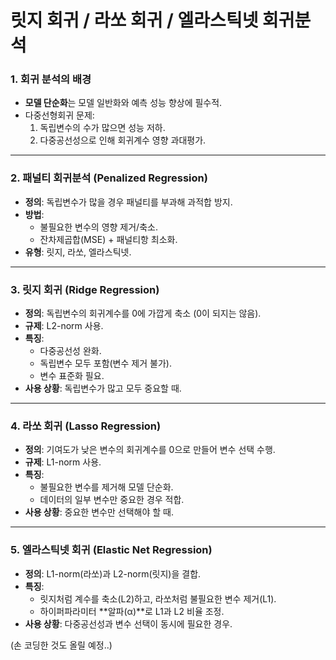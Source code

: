 # 릿지 회귀 / 라쏘 회귀 / 엘라스틱넷 회귀분석

### **1. 회귀 분석의 배경**

- **모델 단순화**는 모델 일반화와 예측 성능 향상에 필수적.
- 다중선형회귀 문제:
    1. 독립변수의 수가 많으면 성능 저하.
    2. 다중공선성으로 인해 회귀계수 영향 과대평가.

---

### **2. 패널티 회귀분석 (Penalized Regression)**

- **정의**: 독립변수가 많을 경우 패널티를 부과해 과적합 방지.
- **방법**:
    - 불필요한 변수의 영향 제거/축소.
    - 잔차제곱합(MSE) + 패널티항 최소화.
- **유형**: 릿지, 라쏘, 엘라스틱넷.

---

### **3. 릿지 회귀 (Ridge Regression)**

- **정의**: 독립변수의 회귀계수를 0에 가깝게 축소 (0이 되지는 않음).
- **규제**: L2-norm 사용.
- **특징**:
    - 다중공선성 완화.
    - 독립변수 모두 포함(변수 제거 불가).
    - 변수 표준화 필요.
- **사용 상황**: 독립변수가 많고 모두 중요할 때.

---

### **4. 라쏘 회귀 (Lasso Regression)**

- **정의**: 기여도가 낮은 변수의 회귀계수를 0으로 만들어 변수 선택 수행.
- **규제**: L1-norm 사용.
- **특징**:
    - 불필요한 변수를 제거해 모델 단순화.
    - 데이터의 일부 변수만 중요한 경우 적합.
- **사용 상황**: 중요한 변수만 선택해야 할 때.

---

### **5. 엘라스틱넷 회귀 (Elastic Net Regression)**

- **정의**: L1-norm(라쏘)과 L2-norm(릿지)을 결합.
- **특징**:
    - 릿지처럼 계수를 축소(L2)하고, 라쏘처럼 불필요한 변수 제거(L1).
    - 하이퍼파라미터 **알파(α)**로 L1과 L2 비율 조정.
- **사용 상황**: 다중공선성과 변수 선택이 동시에 필요한 경우.

(손 코딩한 것도 올릴 예정..)